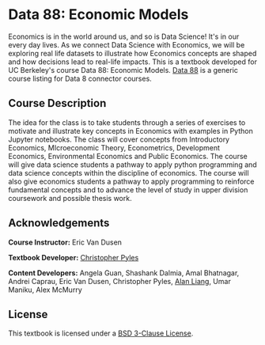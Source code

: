 # Data 88: Economic Models

Economics is in the world around us, and so is Data Science! It's in our every day lives. As we connect Data Science with Economics, we will be exploring real life datasets to illustrate how Economics concepts are shaped and how decisions lead to real-life impacts. This is a textbook developed for UC Berkeley's course Data 88: Economic Models. [Data 88](https://ds-connectors.github.io) is a generic course listing for Data 8 connector courses.


## Course Description

The idea for the class is to take students through a series of exercises to motivate and illustrate key concepts in Economics with examples in Python Jupyter notebooks. The class will cover concepts from Introductory Economics, MIcroeconomic Theory, Econometrics, Development Economics, Environmental Economics and Public Economics. The course will give data science students a pathway to apply python programming and data science concepts within the discipline of economics. The course will also give economics students a pathway to apply programming to reinforce fundamental concepts and to advance the level of study in upper division coursework and possible thesis work.

## Acknowledgements

**Course Instructor:** Eric Van Dusen

**Textbook Developer:** [Christopher Pyles](https://chrispyles.io)

**Content Developers:** Angela Guan, Shashank Dalmia, Amal Bhatnagar, Andrei Caprau, Eric Van Dusen, Christopher Pyles, [Alan Liang](http://alanliang.me/), Umar Maniku, Alex McMurry

## License

This textbook is licensed under a [BSD 3-Clause License](https://github.com/ds-connectors/econ-models-textbook/blob/master/LICENSE).